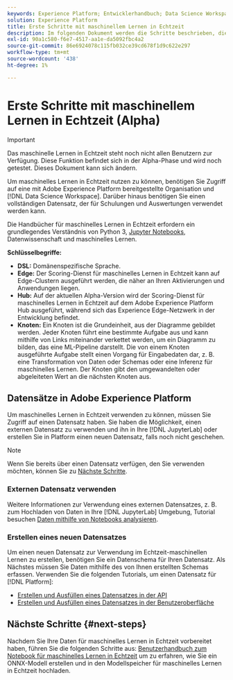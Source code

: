 ```yaml
---
keywords: Experience Platform; Entwicklerhandbuch; Data Science Workspace; beliebte Themen; Echtzeit-maschinelles Lernen
solution: Experience Platform
title: Erste Schritte mit maschinellem Lernen in Echtzeit
description: Im folgenden Dokument werden die Schritte beschrieben, die zum Erstellen eines Modells für maschinelles Lernen in Echtzeit in Adobe Experience Platform erforderlich sind.
exl-id: 90a1c580-f6e7-4517-aa1e-da5092fbc4a2
source-git-commit: 86e6924078c115fb032ce39cd678f1d9c622e297
workflow-type: tm+mt
source-wordcount: '438'
ht-degree: 1%

---
```


# Erste Schritte mit maschinellem Lernen in Echtzeit (Alpha)

>[!IMPORTANT]
>
>Das maschinelle Lernen in Echtzeit steht noch nicht allen Benutzern zur Verfügung. Diese Funktion befindet sich in der Alpha-Phase und wird noch getestet. Dieses Dokument kann sich ändern.

Um maschinelles Lernen in Echtzeit nutzen zu können, benötigen Sie Zugriff auf eine mit Adobe Experience Platform bereitgestellte Organisation und [!DNL Data Science Workspace]. Darüber hinaus benötigen Sie einen vollständigen Datensatz, der für Schulungen und Auswertungen verwendet werden kann.

Die Handbücher für maschinelles Lernen in Echtzeit erfordern ein grundlegendes Verständnis von Python 3, [Jupyter Notebooks](../jupyterlab/overview.md), Datenwissenschaft und maschinelles Lernen.

**Schlüsselbegriffe:**

- **DSL:** Domänenspezifische Sprache.
- **Edge:** Der Scoring-Dienst für maschinelles Lernen in Echtzeit kann auf Edge-Clustern ausgeführt werden, die näher an Ihren Aktivierungen und Anwendungen liegen.
- **Hub:** Auf der aktuellen Alpha-Version wird der Scoring-Dienst für maschinelles Lernen in Echtzeit auf dem Adobe Experience Platform Hub ausgeführt, während sich das Experience Edge-Netzwerk in der Entwicklung befindet.
- **Knoten:** Ein Knoten ist die Grundeinheit, aus der Diagramme gebildet werden. Jeder Knoten führt eine bestimmte Aufgabe aus und kann mithilfe von Links miteinander verkettet werden, um ein Diagramm zu bilden, das eine ML-Pipeline darstellt. Die von einem Knoten ausgeführte Aufgabe stellt einen Vorgang für Eingabedaten dar, z. B. eine Transformation von Daten oder Schemas oder eine Inferenz für maschinelles Lernen. Der Knoten gibt den umgewandelten oder abgeleiteten Wert an die nächsten Knoten aus.

## Datensätze in Adobe Experience Platform

Um maschinelles Lernen in Echtzeit verwenden zu können, müssen Sie Zugriff auf einen Datensatz haben. Sie haben die Möglichkeit, einen externen Datensatz zu verwenden und ihn in Ihre [!DNL JupyterLab] oder erstellen Sie in Platform einen neuen Datensatz, falls noch nicht geschehen.

>[!NOTE]
>
>Wenn Sie bereits über einen Datensatz verfügen, den Sie verwenden möchten, können Sie zu [Nächste Schritte](#next-steps).

### Externen Datensatz verwenden

Weitere Informationen zur Verwendung eines externen Datensatzes, z. B. zum Hochladen von Daten in Ihre [!DNL JupyterLab] Umgebung, Tutorial besuchen [Daten mithilfe von Notebooks analysieren](../jupyterlab/analyze-your-data.md#external-data).

### Erstellen eines neuen Datensatzes

Um einen neuen Datensatz zur Verwendung im Echtzeit-maschinellen Lernen zu erstellen, benötigen Sie ein Datenschema für Ihren Datensatz. Als Nächstes müssen Sie Daten mithilfe des von Ihnen erstellten Schemas erfassen. Verwenden Sie die folgenden Tutorials, um einen Datensatz für [!DNL Platform]:

- [Erstellen und Ausfüllen eines Datensatzes in der API](../../catalog/datasets/create.md)
- [Erstellen und Ausfüllen eines Datensatzes in der Benutzeroberfläche](../../ingestion/tutorials/ingest-batch-data.md)

## Nächste Schritte {#next-steps}

Nachdem Sie Ihre Daten für maschinelles Lernen in Echtzeit vorbereitet haben, führen Sie die folgenden Schritte aus: [Benutzerhandbuch zum Notebook für maschinelles Lernen in Echtzeit](./rtml-authoring-notebook.md) um zu erfahren, wie Sie ein ONNX-Modell erstellen und in den Modellspeicher für maschinelles Lernen in Echtzeit hochladen.
